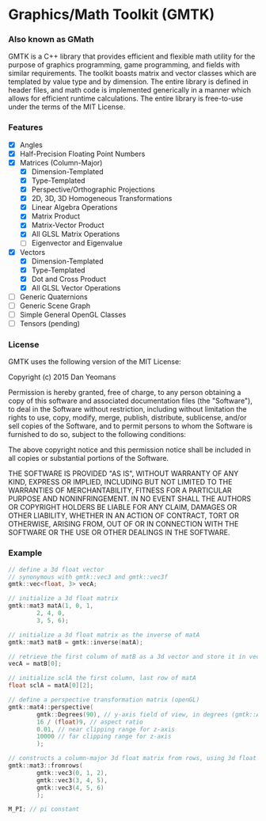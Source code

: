 # Graphics/Math Toolkit (GMTK) 
### Also known as GMath

GMTK is a C++ library that provides efficient and flexible math utility for the purpose of graphics programming, game programming, and fields with similar requirements. The toolkit boasts matrix and vector classes which are templated by value type and by dimension. The entire library is defined in header files, and math code is implemented generically in a manner which allows for efficient runtime calculations. The entire library is free-to-use under the terms of the MIT License.

### Features
- [x] Angles
- [x] Half-Precision Floating Point Numbers
- [x] Matrices (Column-Major)
  - [x] Dimension-Templated
  - [x] Type-Templated
  - [x] Perspective/Orthographic Projections
  - [x] 2D, 3D, 3D Homogeneous Transformations
  - [x] Linear Algebra Operations
  - [x] Matrix Product
  - [x] Matrix-Vector Product
  - [x] All GLSL Matrix Operations
  - [ ] Eigenvector and Eigenvalue
- [x] Vectors
  - [x] Dimension-Templated
  - [x] Type-Templated
  - [x] Dot and Cross Product
  - [x] All GLSL Vector Operations
- [ ] Generic Quaternions
- [ ] Generic Scene Graph
- [ ] Simple General OpenGL Classes
- [ ] Tensors (pending)

### License

GMTK uses the following version of the MIT License:

Copyright (c) 2015 Dan Yeomans

Permission is hereby granted, free of charge, to any person obtaining a copy of this software and associated documentation files (the "Software"), to deal in the Software without restriction, including without limitation the rights to use, copy, modify, merge, publish, distribute, sublicense, and/or sell copies of the Software, and to permit persons to whom the Software is furnished to do so, subject to the following conditions:

The above copyright notice and this permission notice shall be included in all copies or substantial portions of the Software.

THE SOFTWARE IS PROVIDED "AS IS", WITHOUT WARRANTY OF ANY KIND, EXPRESS OR IMPLIED, INCLUDING BUT NOT LIMITED TO THE WARRANTIES OF MERCHANTABILITY, FITNESS FOR A PARTICULAR PURPOSE AND NONINFRINGEMENT. IN NO EVENT SHALL THE AUTHORS OR COPYRIGHT HOLDERS BE LIABLE FOR ANY CLAIM, DAMAGES OR OTHER LIABILITY, WHETHER IN AN ACTION OF CONTRACT, TORT OR OTHERWISE, ARISING FROM, OUT OF OR IN CONNECTION WITH THE SOFTWARE OR THE USE OR OTHER DEALINGS IN THE SOFTWARE.

### Example

``` c++
// define a 3d float vector
// synonymous with gmtk::vec3 and gmtk::vec3f
gmtk::vec<float, 3> vecA;

// initialize a 3d float matrix
gmtk::mat3 matA(1, 0, 1,
		2, 4, 0,
		3, 5, 6);

// initialize a 3d float matrix as the inverse of matA
gmtk::mat3 matB = gmtk::inverse(matA);

// retrieve the first column of matB as a 3d vector and store it in vecA
vecA = matB[0];

// initialize sclA the first column, last row of matA
float sclA = matA[0][2];

// define a perspective transformation matrix (openGL)
gmtk::mat4::perspective(
		gmtk::Degrees(90), // y-axis field of view, in degrees (gmtk::Angle)
		16 / (float)9, // aspect ratio
		0.01, // near clipping range for z-axis
		10000 // far clipping range for z-axis
		);

// constructs a column-major 3d float matrix from rows, using 3d float vectors
gmtk::mat3::fromrows(
		gmtk::vec3(0, 1, 2), 
		gmtk::vec3(3, 4, 5), 
		gmtk::vec3(4, 5, 6)
		);

M_PI; // pi constant
```
